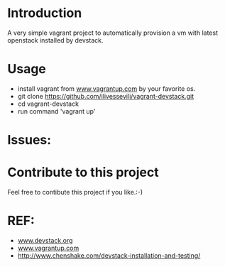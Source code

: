 # Introduction

A very simple vagrant project to automatically provision a vm with latest openstack installed by devstack.

# Usage

  * install vagrant from www.vagrantup.com by your favorite os.
  * git clone https://github.com/ilivessevili/vagrant-devstack.git
  * cd vagrant-devstack
  * run command 'vagrant up'

# Issues:

# Contribute to this project

  Feel free to contibute this project if you like.:-)

# REF:

* www.devstack.org
* www.vagrantup.com
* http://www.chenshake.com/devstack-installation-and-testing/


